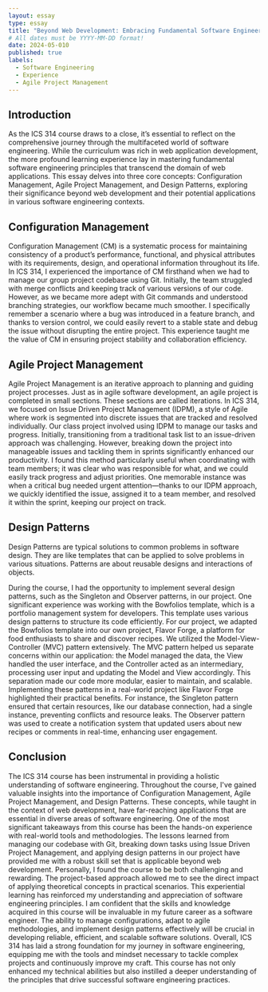 ```yaml
---
layout: essay
type: essay
title: "Beyond Web Development: Embracing Fundamental Software Engineering Concepts"
# All dates must be YYYY-MM-DD format!
date: 2024-05-010
published: true
labels:
  - Software Engineering
  - Experience
  - Agile Project Management
---
```

## Introduction
As the ICS 314 course draws to a close, it’s essential to reflect on the comprehensive journey through the multifaceted world of software engineering. While the curriculum was rich in web application development, the more profound learning experience lay in mastering fundamental software engineering principles that transcend the domain of web applications. This essay delves into three core concepts: Configuration Management, Agile Project Management, and Design Patterns, exploring their significance beyond web development and their potential applications in various software engineering contexts.


## Configuration Management
Configuration Management (CM) is a systematic process for maintaining consistency of a product’s performance, functional, and physical attributes with its requirements, design, and operational information throughout its life. In ICS 314, I experienced the importance of CM firsthand when we had to manage our group project codebase using Git. Initially, the team struggled with merge conflicts and keeping track of various versions of our code. However, as we became more adept with Git commands and understood branching strategies, our workflow became much smoother. I specifically remember a scenario where a bug was introduced in a feature branch, and thanks to version control, we could easily revert to a stable state and debug the issue without disrupting the entire project. This experience taught me the value of CM in ensuring project stability and collaboration efficiency.


## Agile Project Management
Agile Project Management is an iterative approach to planning and guiding project processes. Just as in agile software development, an agile project is completed in small sections. These sections are called iterations. In ICS 314, we focused on Issue Driven Project Management (IDPM), a style of Agile where work is segmented into discrete issues that are tracked and resolved individually. Our class project involved using IDPM to manage our tasks and progress. Initially, transitioning from a traditional task list to an issue-driven approach was challenging. However, breaking down the project into manageable issues and tackling them in sprints significantly enhanced our productivity. I found this method particularly useful when coordinating with team members; it was clear who was responsible for what, and we could easily track progress and adjust priorities. One memorable instance was when a critical bug needed urgent attention—thanks to our IDPM approach, we quickly identified the issue, assigned it to a team member, and resolved it within the sprint, keeping our project on track.

## Design Patterns
Design Patterns are typical solutions to common problems in software design. They are like templates that can be applied to solve problems in various situations. Patterns are about reusable designs and interactions of objects.

During the course, I had the opportunity to implement several design patterns, such as the Singleton and Observer patterns, in our project. One significant experience was working with the Bowfolios template, which is a portfolio management system for developers. This template uses various design patterns to structure its code efficiently.
For our project, we adapted the Bowfolios template into our own project, Flavor Forge, a platform for food enthusiasts to share and discover recipes. We utilized the Model-View-Controller (MVC) pattern extensively. The MVC pattern helped us separate concerns within our application: the Model managed the data, the View handled the user interface, and the Controller acted as an intermediary, processing user input and updating the Model and View accordingly. This separation made our code more modular, easier to maintain, and scalable.
Implementing these patterns in a real-world project like Flavor Forge highlighted their practical benefits. For instance, the Singleton pattern ensured that certain resources, like our database connection, had a single instance, preventing conflicts and resource leaks. The Observer pattern was used to create a notification system that updated users about new recipes or comments in real-time, enhancing user engagement.


## Conclusion
The ICS 314 course has been instrumental in providing a holistic understanding of software engineering. Throughout the course, I've gained valuable insights into the importance of Configuration Management, Agile Project Management, and Design Patterns. These concepts, while taught in the context of web development, have far-reaching applications that are essential in diverse areas of software engineering.
One of the most significant takeaways from this course has been the hands-on experience with real-world tools and methodologies. The lessons learned from managing our codebase with Git, breaking down tasks using Issue Driven Project Management, and applying design patterns in our project have provided me with a robust skill set that is applicable beyond web development.
Personally, I found the course to be both challenging and rewarding. The project-based approach allowed me to see the direct impact of applying theoretical concepts in practical scenarios. This experiential learning has reinforced my understanding and appreciation of software engineering principles. I am confident that the skills and knowledge acquired in this course will be invaluable in my future career as a software engineer. The ability to manage configurations, adapt to agile methodologies, and implement design patterns effectively will be crucial in developing reliable, efficient, and scalable software solutions.
Overall, ICS 314 has laid a strong foundation for my journey in software engineering, equipping me with the tools and mindset necessary to tackle complex projects and continuously improve my craft. This course has not only enhanced my technical abilities but also instilled a deeper understanding of the principles that drive successful software engineering practices.
